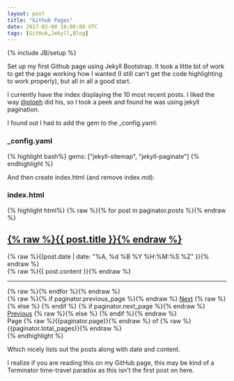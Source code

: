 ```yaml
---
layout: post
title: "Github Pages"
date: 2017-02-08 18:00:00 UTC
tags: [GitHub,Jekyll,Blog]
---
```

{% include JB/setup %}

Set up my first Github page using Jekyll Bootstrap. It took a little bit of work to get the page working how I wanted (I still can't get the code highlighting to work properly), but all in all a good start.

I currently have the index displaying the 10 most recent posts. I liked the way [@ploeh](http://blog.ploeh.dk) did his, so I took a peek and found he was using jekyll pagination.

I found out I had to add the gem to the _config.yaml:

### _config.yaml
{% highlight bash%}
gems: ["jekyll-sitemap", "jekyll-paginate"]
{% endhighlight %}

And then create index.html (and remove index.md):

### index.html

{% highlight html%}
{% raw %}{% for post in paginator.posts %}{% endraw %}
   <h2><a href="{% raw %}{{ post.url }}{% endraw %}">{% raw %}{{ post.title }}{% endraw %}</a></h2>
   <div class="date">{% raw %}{{post.date | date: "%A, %d %B %Y %H:%M:%S %Z" }}{% endraw %}</div>
   <div>
    {% raw %}{{ post.content }}{% endraw %}
   </div>
   <hr>
{% raw %}{% endfor %}{% endraw %}

<!-- Pagination links -->
<div class="pagination">
{% raw %}{% if paginator.previous_page %}{% endraw %}
    <a href="/page{% raw %}{{paginator.previous_page}}{% endraw %}" class="next">Next</a>
{% raw %}{% else %}
  {% endif %}
  {% if paginator.next_page %}{% endraw %}
    <a href="/page{% raw %}{{paginator.next_page}}{% endraw %}" class="previous ">Previous</a>
{% raw %}{% else %}
  {% endif %}{% endraw %}
</div>
<div class="page_number ">Page {% raw %}{{paginator.page}}{% endraw %} of {% raw %}{{paginator.total_pages}}{% endraw %}</div>
{% endhighlight %}

Which nicely lists out the posts along with date and content.

I realize if you are reading this on my GitHub page, this may be kind of a Terminator time-travel paradox as this isn't the first post on here.
